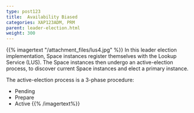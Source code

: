 ```yaml
---
type: post123
title:  Availability Biased
categories: XAP123ADM, PRM
parent: leader-election.html
weight: 300
---
```




{{% imagertext "/attachment_files/lus4.jpg" %}}
In this leader election implementation, Space instances register themselves with the Lookup Service (LUS). The Space instances then undergo an active-election process, to discover current Space instances and elect a primary instance.

The active-election process is a 3-phase procedure:

- Pending
- Prepare
- Active
{{% /imagertext%}}
